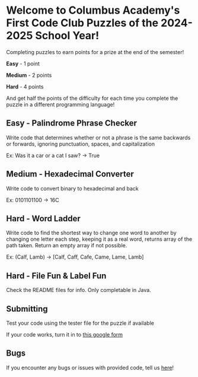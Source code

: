# Welcome to Columbus Academy's First Code Club Puzzles of the 2024-2025 School Year!
Completing puzzles to earn points for a prize at the end of the semester!

**Easy** - 1 point

**Medium** - 2 points

**Hard** - 4 points

And get half the points of the difficulty for each time you complete the puzzle in a different programming language!
## Easy - Palindrome Phrase Checker
Write code that determines whether or not a phrase is the same backwards or forwards, ignoring punctuation, spaces, and capitalization

Ex: Was it a car or a cat I saw? -> True
## Medium - Hexadecimal Converter
Write code to convert binary to hexadecimal and back

Ex: 0101101100 -> 16C
## Hard - Word Ladder
Write code to find the shortest way to change one word to another by changing one letter each step, keeping it as a real word, returns array of the path taken. Return an empty array if not possible.

Ex: (Calf, Lamb) -> [Calf, Caff, Cafe, Came, Lame, Lamb]
## Hard - File Fun & Label Fun
Check the README files for info. Only completable in Java.
## Submitting
Test your code using the tester file for the puzzle if available

If your code works, turn it in to [this google form](https://docs.google.com/forms/d/e/1FAIpQLSdgxFJlSLvqHwFpIXU33WUB2Noz3a-a0oFaX46XV62n44-3Gg/viewform?usp=sf_link)
## Bugs
If you encounter any bugs or issues with provided code, tell us [here](https://docs.google.com/forms/d/e/1FAIpQLSeGJNWkKE5ZC5QbKiPdybVh0nZ66D-GQVjLsi7sK--_CdbBuA/viewform?usp=sf_link)!

